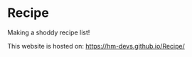 # Recipe
Making a shoddy recipe list!

This website is hosted on:
https://hm-devs.github.io/Recipe/
